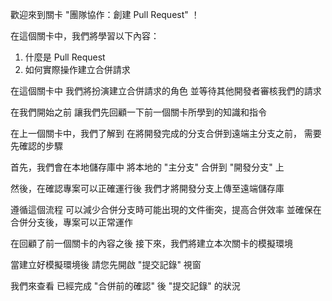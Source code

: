 歡迎來到關卡
"團隊協作：創建 Pull Request" ！

在這個關卡中，我們將學習以下內容：
1. 什麼是 Pull Request
2. 如何實際操作建立合併請求

在這個關卡中
我們將扮演建立合併請求的角色
並等待其他開發者審核我們的請求

在我們開始之前
讓我們先回顧一下前一個關卡所學到的知識和指令

在上一個關卡中，我們了解到
在將開發完成的分支合併到遠端主分支之前，
需要先確認的步驟

首先，我們會在本地儲存庫中
將本地的 "主分支" 合併到 "開發分支" 上

然後，在確認專案可以正確運行後
我們才將開發分支上傳至遠端儲存庫

遵循這個流程
可以減少合併分支時可能出現的文件衝突，提高合併效率
並確保在合併分支後，專案可以正常運作

在回顧了前一個關卡的內容之後
接下來，我們將建立本次關卡的模擬環境

當建立好模擬環境後
請您先開啟 "提交記錄" 視窗

我們來查看
已經完成 "合併前的確認" 後 
"提交記錄" 的狀況
